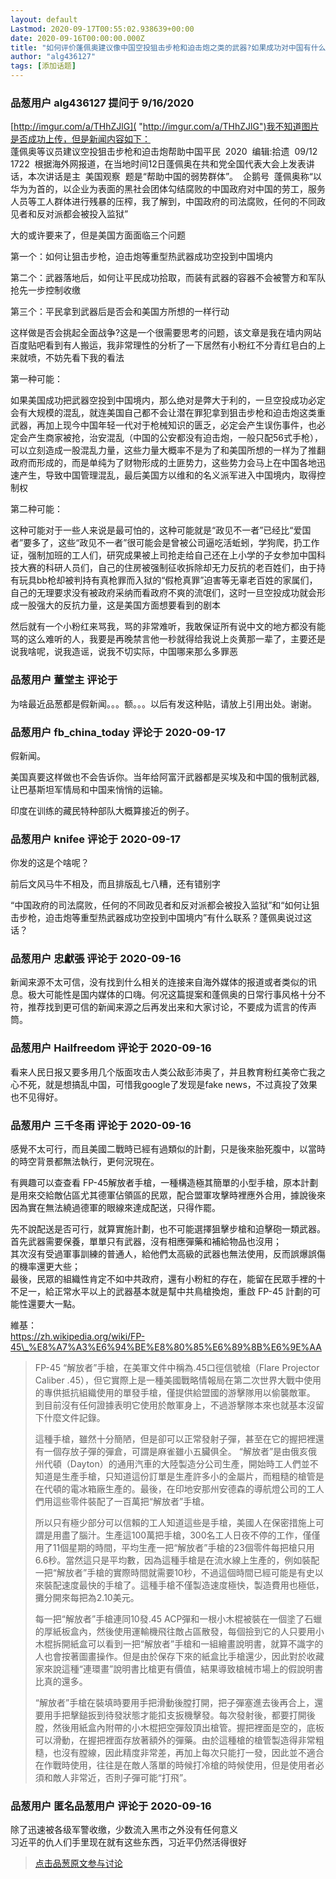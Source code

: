 ```yaml
---
layout: default
Lastmod: 2020-09-17T00:55:02.938639+00:00
date: 2020-09-16T00:00:00.000Z
title: "如何评价蓬佩奥建议像中国空投狙击步枪和迫击炮之类的武器?如果成功对中国有什么影响?"
author: "alg436127"
tags: [添加话题]
---
```



### 品葱用户 **alg436127** 提问于 9/16/2020
    
[http://imgur.com/a/THhZJlG]( "http://imgur.com/a/THhZJlG")我不知道图片是否成功上传，但是新闻内容如下：  
蓬佩奥等议员建议空投狙击步枪和迫击炮帮助中国平民  2020  编辑:拾遗  09/12  1722  根据海外网报道，在当地时间12日蓬佩奥在共和党全国代表大会上发表讲话，本次讲话是主  美国观察  题是“帮助中国的弱势群体”。  企鹅号  蓬佩奥称“以华为为首的，以企业为表面的黑社会团体勾结腐败的中国政府对中国的劳工，服务人员等工人群体进行残暴的压榨，我了解到，中国政府的司法腐败，任何的不同政见者和反对派都会被投入监狱”   

大的或许要来了，但是美国方面面临三个问题

  

第一个：如何让狙击步枪，迫击炮等重型热武器成功空投到中国境内

  

第二个：武器落地后，如何让平民成功拾取，而装有武器的容器不会被警方和军队抢先一步控制收缴

  

第三个：平民拿到武器后是否会和美国方所想的一样行动

  

这样做是否会挑起全面战争?这是一个很需要思考的问题，该文章是我在墙内网站百度贴吧看到有人搬运，我非常理性的分析了一下居然有小粉红不分青红皂白的上来就喷，不妨先看下我的看法

  

第一种可能：

  

如果美国成功把武器空投到中国境内，那么绝对是弊大于利的，一旦空投成功必定会有大规模的混乱，就连美国自己都不会让潜在罪犯拿到狙击步枪和迫击炮这类重武器，再加上现今中国年轻一代对于枪械知识的匮乏，必定会产生误伤事件，也必定会产生商家被抢，治安混乱（中国的公安都没有迫击炮，一般只配56式手枪），可以立刻造成一股混乱力量，这些力量大概率不是为了和美国所想的一样为了推翻政府而形成的，而是单纯为了财物形成的土匪势力，这些势力会马上在中国各地迅速产生，导致中国管理混乱，最后美国方以维和的名义派军进入中国境内，取得控制权

  

第二种可能：

  

这种可能对于一些人来说是最可怕的，这种可能就是“政见不一者”已经比“爱国者”要多了，这些“政见不一者”很可能会是曾被公司逼吃活蚯蚓，学狗爬，扔工作证，强制加班的工人们，研究成果被上司抢走给自己还在上小学的子女参加中国科技大赛的科研人员们，自己的住房被强制征收拆除却无力反抗的老百姓们，由于持有玩具bb枪却被判持有真枪罪而入狱的“假枪真罪”迫害等无辜老百姓的家属们，自己的无理要求没有被政府采纳而看政府不爽的流氓们，这时一旦空投成功就会形成一股强大的反抗力量，这是美国方面想要看到的剧本

  

然后就有一个小粉红来骂我，骂的非常难听，我敢保证所有说中文的地方都没有能骂的这么难听的人，我要是再晚禁言他一秒就得给我说上炎黄那一辈了，主要还是说我啥呢，说我造谣，说我不切实际，中国哪来那么多罪恶
    
                

### 品葱用户 **董堂主** 评论于 
        
为啥最近品葱都是假新闻。。。额。。。以后有发这种贴，请放上引用出处。谢谢。
        
                

### 品葱用户 **fb_china_today** 评论于 2020-09-17
        
假新闻。  
  
美国真要这样做也不会告诉你。当年给阿富汗武器都是买埃及和中国的俄制武器, 让巴基斯坦军情局和中国来悄悄的运输。  
  
印度在训练的藏民特种部队大概算接近的例子。
        
                

### 品葱用户 **knifee** 评论于 2020-09-17
        
你发的这是个啥呢？  
  
前后文风马牛不相及，而且排版乱七八糟，还有错别字  
  
“中国政府的司法腐败，任何的不同政见者和反对派都会被投入监狱”和“如何让狙击步枪，迫击炮等重型热武器成功空投到中国境内”有什么联系？蓬佩奥说过这话？
        
                

### 品葱用户 **忠獻張** 评论于 2020-09-16
        
新闻来源不太可信，没有找到什么相关的连接来自海外媒体的报道或者类似的讯息。极大可能性是国内媒体的口嗨。何况这篇提案和蓬佩奥的日常行事风格十分不符，推荐找到更可信的新闻来源之后再发出来和大家讨论，不要成为谎言的传声筒。
        
                

### 品葱用户 **Hailfreedom** 评论于 2020-09-16
        
看来人民日报又要多用几个版面攻击人类公敌彭沛奥了，并且教育粉红美帝亡我之心不死，就是想搞乱中国，可惜我google了发现是fake news，不过真投了效果也不见得好。
        
                

### 品葱用户 **三千冬雨** 评论于 2020-09-16
        
感覺不太可行，而且美國二戰時已經有過類似的計劃，只是後來胎死腹中，以當時的時空背景都無法執行，更何況現在。  
  
有興趣可以查查看 FP-45解放者手槍，一種構造極其簡單的小型手槍，原本計劃是用來交給敵佔區尤其德軍佔領區的民眾，配合盟軍攻擊時裡應外合用，據說後來因為實在無法繞過德軍的眼線來達成配送，只得作罷。  
  
先不說配送是否可行，就算實施計劃，也不可能選擇狙擊步槍和迫擊砲一類武器。  
首先武器需要保養，單單只有武器，沒有相應彈藥和補給物品也沒用；  
其次沒有受過軍事訓練的普通人，給他們太高級的武器也無法使用，反而誤爆誤傷的機率還更大些；  
最後，民眾的組織性肯定不如中共政府，還有小粉紅的存在，能留在民眾手裡的十不足一，給正常水平以上的武器基本就是幫中共鳥槍換炮，重啟 FP-45 計劃的可能性還要大一點。  
  
維基：  
https://zh.wikipedia.org/wiki/FP-45\_%E8%A7%A3%E6%94%BE%E8%80%85%E6%89%8B%E6%9E%AA  
  

> FP-45 “解放者”手槍，在美軍文件中稱為.45口徑信號槍（Flare Projector Caliber .45），但它實際上是一種美國戰略情報局在第二次世界大戰中使用的專供抵抗組織使用的單發手槍，僅提供給盟國的游擊隊用以偷襲敵軍。 到目前沒有任何證據表明它使用於敵軍身上，不過游擊隊本來也就基本沒留下什麼文件記錄。  
>   
> 這種手槍，雖然十分簡陋，但是卻可以正常發射子彈，甚至在它的握把裡還有一個存放子彈的彈倉，可謂是麻雀雖小五臟俱全。 “解放者”是由俄亥俄州代頓（Dayton）的通用汽車的大陸製造分公司生產，開始時工人們並不知道是生產手槍，只知道這份訂單是生產許多小的金屬片，而粗糙的槍管是在代頓的電冰箱廠生產的。最後，在印地安那州安德森的導航燈公司的工人們用這些零件裝配了一百萬把“解放者”手槍。  
>   
> 所以只有極少部分可以信賴的工人知道這些是手槍，美國人在保密措施上可謂是用盡了腦汁。生產這100萬把手槍，300名工人日夜不停的工作，僅僅用了11個星期的時間，平均生產一把“解放者”手槍的23個零件每把槍只用6.6秒。當然這只是平均數，因為這種手槍是在流水線上生產的，例如裝配一把“解放者”手槍的實際時間就需要10秒，不過這個時間已經可能是有史以來裝配速度最快的手槍了。這種手槍不僅製造速度極快，製造費用也極低，攤分開來每把為2.10美元。  
>   
> 每一把“解放者”手槍連同10發.45 ACP彈和一根小木棍被裝在一個塗了石蠟的厚紙板盒內，然後使用運輸機飛往敵占區散發，每個撿到它的人只要用小木棍拆開紙盒可以看到一把“解放者”手槍和一組繪畫說明書，就算不識字的人也會按著圖畫操作。但是由於保存下來的紙盒比手槍還少，因此對於收藏家來說這種“連環畫”說明書比槍更有價值，結果導致槍械市場上的假說明書比真的還多。  
>   
> “解放者”手槍在裝填時要用手把滑動後膛打開，把子彈塞進去後再合上，還要用手把擊鎚扳到待發狀態才能扣支扳機擊發。每次發射後，都要打開後膛，然後用紙盒內附帶的小木棍把空彈殼頂出槍管。握把裡面是空的，底板可以滑動，在握把裡面存放著額外的彈藥。由於這種槍的槍管製造得非常粗糙，也沒有膛線，因此精度非常差，再加上每次只能打一發，因此並不適合在作戰時使用，往往是在敵人落單的時候打冷槍的時候使用，但是使用者必須和敵人非常近，否則子彈可能“打飛”。
        
                

### 品葱用户 **匿名品葱用户** 评论于 2020-09-16
        
除了迅速被各级军警收缴，少数流入黑市之外没有任何意义  
习近平的仇人们手里现在就有这些东西，习近平仍然活得很好
        
                





> [点击品葱原文参与讨论](https://pincong.rocks/question/31081)

